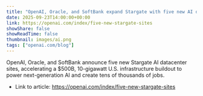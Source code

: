 ```yaml
---
title: "OpenAI, Oracle, and SoftBank expand Stargate with five new AI datacenter sites"
date: 2025-09-23T14:00:00+00:00
link: https://openai.com/index/five-new-stargate-sites
showShare: false
showReadTime: false
thumbnail: images/ai.png
tags: ["openai.com/blog"]
---
```

OpenAI, Oracle, and SoftBank announce five new Stargate AI datacenter sites, accelerating a $500B, 10-gigawatt U.S. infrastructure buildout to power next-generation AI and create tens of thousands of jobs.

- Link to article: https://openai.com/index/five-new-stargate-sites